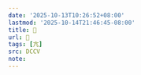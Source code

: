 ```yaml
---
date: '2025-10-13T10:26:52+08:00'
lastmod: '2025-10-14T21:46:45-08:00'
title: 􂥜
url: 􂥜
tags: [亢]
src: DCCV
note:
---
```

